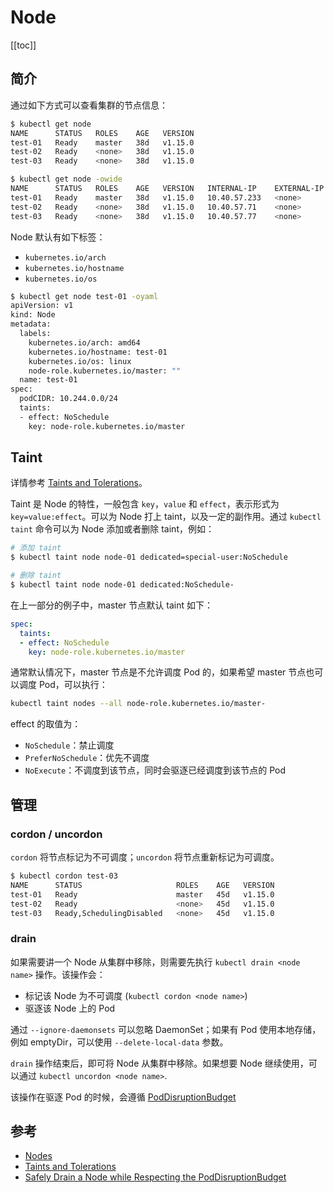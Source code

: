 # Node

[[toc]]

## 简介

通过如下方式可以查看集群的节点信息：

```bash
$ kubectl get node
NAME      STATUS   ROLES    AGE   VERSION
test-01   Ready    master   38d   v1.15.0
test-02   Ready    <none>   38d   v1.15.0
test-03   Ready    <none>   38d   v1.15.0

$ kubectl get node -owide
NAME      STATUS   ROLES    AGE   VERSION   INTERNAL-IP    EXTERNAL-IP   OS-IMAGE           KERNEL-VERSION      CONTAINER-RUNTIME
test-01   Ready    master   38d   v1.15.0   10.40.57.233   <none>        Ubuntu 16.04 LTS   4.15.0-39-generic   docker://18.6.1
test-02   Ready    <none>   38d   v1.15.0   10.40.57.71    <none>        Ubuntu 16.04 LTS   4.15.0-39-generic   docker://18.6.1
test-03   Ready    <none>   38d   v1.15.0   10.40.57.77    <none>        Ubuntu 16.04 LTS   4.15.0-39-generic   docker://18.6.1
```

Node 默认有如下标签：

- `kubernetes.io/arch`
- `kubernetes.io/hostname`
- `kubernetes.io/os`

```bash
$ kubectl get node test-01 -oyaml
apiVersion: v1
kind: Node
metadata:
  labels:
    kubernetes.io/arch: amd64
    kubernetes.io/hostname: test-01
    kubernetes.io/os: linux
    node-role.kubernetes.io/master: ""
  name: test-01
spec:
  podCIDR: 10.244.0.0/24
  taints:
  - effect: NoSchedule
    key: node-role.kubernetes.io/master
```

## Taint

详情参考 [Taints and Tolerations](https://kubernetes.io/docs/concepts/configuration/taint-and-toleration/)。

Taint 是 Node 的特性，一般包含 `key`，`value` 和 `effect`，表示形式为 `key=value:effect`。可以为 Node 打上 taint，以及一定的副作用。通过 `kubectl taint` 命令可以为 Node 添加或者删除 taint，例如：

```bash
# 添加 taint
$ kubectl taint node node-01 dedicated=special-user:NoSchedule

# 删除 taint
$ kubectl taint node node-01 dedicated:NoSchedule-
```

在上一部分的例子中，master 节点默认 taint 如下：

```yaml
spec:
  taints:
  - effect: NoSchedule
    key: node-role.kubernetes.io/master
```

通常默认情况下，master 节点是不允许调度 Pod 的，如果希望 master 节点也可以调度 Pod，可以执行：

```bash
kubectl taint nodes --all node-role.kubernetes.io/master-
```

effect 的取值为：

- `NoSchedule`：禁止调度
- `PreferNoSchedule`：优先不调度
- `NoExecute`：不调度到该节点，同时会驱逐已经调度到该节点的 Pod

## 管理

### cordon / uncordon

`cordon` 将节点标记为不可调度；`uncordon` 将节点重新标记为可调度。

```bash
$ kubectl cordon test-03
NAME      STATUS                     ROLES    AGE   VERSION
test-01   Ready                      master   45d   v1.15.0
test-02   Ready                      <none>   45d   v1.15.0
test-03   Ready,SchedulingDisabled   <none>   45d   v1.15.0
```

### drain

如果需要讲一个 Node 从集群中移除，则需要先执行 `kubectl drain <node name>` 操作。该操作会：

- 标记该 Node 为不可调度 (`kubectl cordon <node name>`)
- 驱逐该 Node 上的 Pod

通过 `--ignore-daemonsets` 可以忽略 DaemonSet；如果有 Pod 使用本地存储，例如 emptyDir，可以使用 `--delete-local-data` 参数。

`drain` 操作结束后，即可将 Node 从集群中移除。如果想要 Node 继续使用，可以通过 `kubectl uncordon <node name>`.

该操作在驱逐 Pod 的时候，会遵循 [PodDisruptionBudget](./pod-disruption-budget.md)

## 参考

- [Nodes](https://kubernetes.io/docs/concepts/architecture/nodes/)
- [Taints and Tolerations](https://kubernetes.io/docs/concepts/configuration/taint-and-toleration/)
- [Safely Drain a Node while Respecting the PodDisruptionBudget](https://kubernetes.io/docs/tasks/administer-cluster/safely-drain-node/)